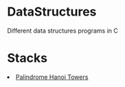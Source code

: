 # DataStructures
 Different data structures programs in C
 <h1> Stacks </h1>
 <li>  
  <u> Palindrome<u>
 <u> Hanoi Towers<u>
 </li>
